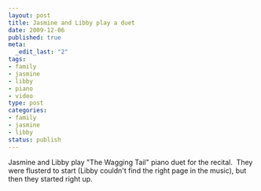 ```yaml
--- 
layout: post
title: Jasmine and Libby play a duet
date: 2009-12-06
published: true
meta: 
  _edit_last: "2"
tags: 
- family
- jasmine
- libby
- piano
- video
type: post
categories: 
- family
- jasmine
- libby
status: publish
---
```

<div>Jasmine and Libby play "The Wagging Tail" piano duet for the recital. &nbsp;They were flusterd to start (Libby couldn't find the right page in the music), but then they started right up.</div>




